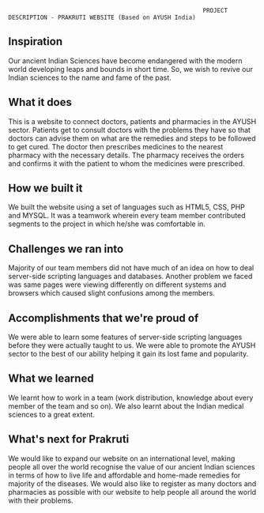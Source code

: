                                                            PROJECT DESCRIPTION - PRAKRUTI WEBSITE (Based on AYUSH India)

## Inspiration
Our ancient Indian Sciences have become endangered with the modern world developing leaps and bounds in short time.  So, we wish to revive our Indian sciences to the name and fame 
of the past.

## What it does
This is a website to connect doctors, patients and pharmacies in the AYUSH sector. Patients get to consult doctors with the problems they have so that doctors can advise them on 
what are the remedies and steps to be followed to get cured. The doctor then prescribes medicines to the nearest pharmacy with the necessary details. The pharmacy receives the 
orders and confirms it with the patient to whom the medicines were prescribed.

## How we built it
We built the website using a set of languages such as HTML5, CSS, PHP and MYSQL. It was a teamwork wherein every team member contributed segments to the project in which he/she was
comfortable in. 

## Challenges we ran into
Majority of our team members did not have much of an idea on how to deal server-side scripting languages and databases. Another problem we faced was same pages were viewing 
differently on different systems and browsers which caused slight confusions among the members.

## Accomplishments that we're proud of
We were able to learn some features of server-side scripting languages before they were actually taught to us. We were able to promote the AYUSH sector to the best of our ability 
helping it gain its lost fame and popularity. 

## What we learned
We learnt how to work in a team (work distribution, knowledge about every member of the team and so on). We also learnt about the Indian medical sciences to a great extent. 

## What's next for Prakruti
We would like to expand our website on an international level, making people all over the world recognise the value of our ancient Indian sciences in terms of how to live life and 
affordable and home-made remedies for majority of the diseases. We would also like to register as many doctors and pharmacies as possible with our website to help people all around the world with their problems.
